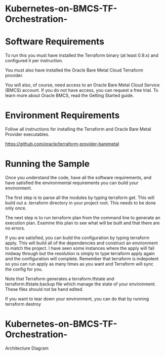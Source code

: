 # Kubernetes-on-BMCS-TF-Orchestration-

# Software Requirements

To run this you must have installed the Terraform binary (at least 0.9.x) and configured it per instruction.

You must also have installed the Oracle Bare Metal Cloud Terraform provider.

You will also, of course, need access to an Oracle Bare Metal Cloud Service (BMCS) account. If you do not have access, you can request a free trial. To learn more about Oracle BMCS, read the Getting Started guide.

# Environment Requirements

Follow all instructions for installing the Terraform and Oracle Bare Metal Provider executables.

https://github.com/oracle/terraform-provider-baremetal


# Running the Sample

Once you understand the code, have all the software requirements, and have satisfied the environmental requirements you can build your environment.

The first step is to parse all the modules by typing terraform get. This will build out a .terraform directory in your project root. This needs to be done only once.

The next step is to run terraform plan from the command line to generate an execution plan. Examine this plan to see what will be built and that there are no errors.

If you are satisfied, you can build the configuration by typing terraform apply. This will build all of the dependencies and construct an environment to match the project. I have seen some instances where the apply will fail midway through but the resolution is simply to type terraform apply again and the configuration will complete. Remember that terraform is indepotent so you can run apply as many times as you want and Terraform will sync the config for you.

Note that Terraform generates a terraform.tfstate and terraform.tfstate.backup file which manage the state of your environment. These files should not be hand edited.

If you want to tear down your environment, you can do that by running terraform destroy
# Kubernetes-on-BMCS-TF-Orchestration-
  Architecture Diagram
  
